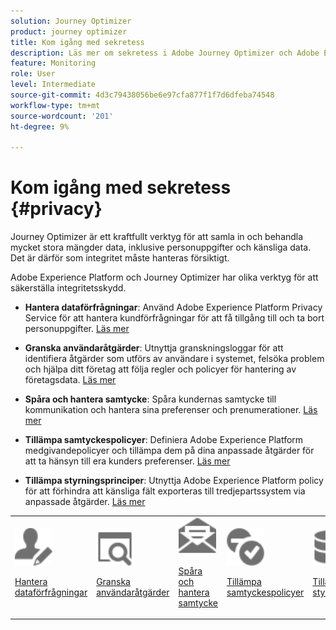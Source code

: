 ```yaml
---
solution: Journey Optimizer
product: journey optimizer
title: Kom igång med sekretess
description: Läs mer om sekretess i Adobe Journey Optimizer och Adobe Experience Platform.
feature: Monitoring
role: User
level: Intermediate
source-git-commit: 4d3c79438056be6e97cfa877f1f7d6dfeba74548
workflow-type: tm+mt
source-wordcount: '201'
ht-degree: 9%

---
```



# Kom igång med sekretess {#privacy}

Journey Optimizer är ett kraftfullt verktyg för att samla in och behandla mycket stora mängder data, inklusive personuppgifter och känsliga data. Det är därför som integritet måste hanteras försiktigt.

Adobe Experience Platform och Journey Optimizer har olika verktyg för att säkerställa integritetsskydd.

* **Hantera dataförfrågningar**: Använd Adobe Experience Platform Privacy Service för att hantera kundförfrågningar för att få tillgång till och ta bort personuppgifter. [Läs mer](requests.md)

* **Granska användaråtgärder**: Utnyttja granskningsloggar för att identifiera åtgärder som utförs av användare i systemet, felsöka problem och hjälpa ditt företag att följa regler och policyer för hantering av företagsdata. [Läs mer](audit-logs.md)

* **Spåra och hantera samtycke**: Spåra kundernas samtycke till kommunikation och hantera sina preferenser och prenumerationer. [Läs mer](opt-out.md)

* **Tillämpa samtyckespolicyer**: Definiera Adobe Experience Platform medgivandepolicyer och tillämpa dem på dina anpassade åtgärder för att ta hänsyn till era kunders preferenser. [Läs mer](../action/consent.md)

* **Tillämpa styrningsprinciper**: Utnyttja Adobe Experience Platform policy för att förhindra att känsliga fält exporteras till tredjepartssystem via anpassade åtgärder. [Läs mer](../action/action-privacy.md)

<table>
<tr>
<td><img src="../assets/do-not-localize/icon-privacy-request.svg" width="60px"><p><a href="requests.md">Hantera dataförfrågningar</a></p></td>
<td><img src="../assets/do-not-localize/icon-privacy-audit.svg" width="60px"><p><a href="audit-logs.md">Granska användaråtgärder</a></p></td>
<td><img src="../assets/do-not-localize/icon-privacy-optout.svg" width="60px"><p><a href="opt-out.md">Spåra och hantera samtycke</a></p></td>
<td><img src="../assets/do-not-localize/icon-privacy-consent.svg" width="60px"><p><a href="../action/consent.md">Tillämpa samtyckespolicyer</a></p></td>
<td><img src="../assets/do-not-localize/icon-privacy-governance.svg" width="60px"><p><a href="../action/action-privacy.md">Tillämpa styrningsprinciper</a></p></td>
</tr>
</table>
